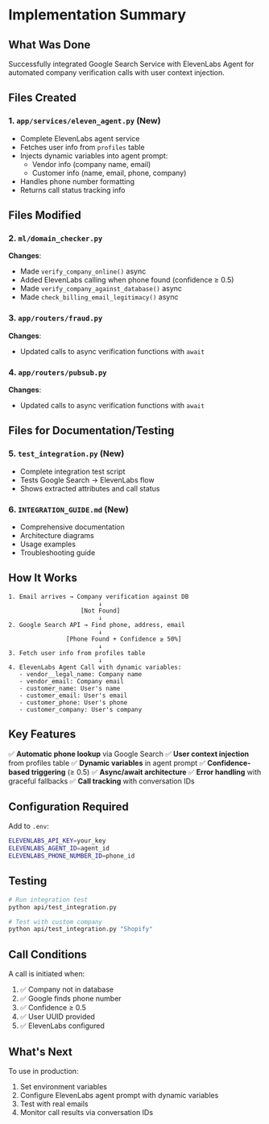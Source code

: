 # Implementation Summary

## What Was Done

Successfully integrated Google Search Service with ElevenLabs Agent for automated company verification calls with user context injection.

## Files Created

### 1. `app/services/eleven_agent.py` (New)
- Complete ElevenLabs agent service
- Fetches user info from `profiles` table
- Injects dynamic variables into agent prompt:
  - Vendor info (company name, email)
  - Customer info (name, email, phone, company)
- Handles phone number formatting
- Returns call status tracking info

## Files Modified

### 2. `ml/domain_checker.py`
**Changes**:
- Made `verify_company_online()` async
- Added ElevenLabs calling when phone found (confidence ≥ 0.5)
- Made `verify_company_against_database()` async
- Made `check_billing_email_legitimacy()` async

### 3. `app/routers/fraud.py`
**Changes**:
- Updated calls to async verification functions with `await`

### 4. `app/routers/pubsub.py`
**Changes**:
- Updated calls to async verification functions with `await`

## Files for Documentation/Testing

### 5. `test_integration.py` (New)
- Complete integration test script
- Tests Google Search → ElevenLabs flow
- Shows extracted attributes and call status

### 6. `INTEGRATION_GUIDE.md` (New)
- Comprehensive documentation
- Architecture diagrams
- Usage examples
- Troubleshooting guide

## How It Works

```
1. Email arrives → Company verification against DB
                         ↓
                    [Not Found]
                         ↓
2. Google Search API → Find phone, address, email
                         ↓
                [Phone Found + Confidence ≥ 50%]
                         ↓
3. Fetch user info from profiles table
                         ↓
4. ElevenLabs Agent Call with dynamic variables:
   - vendor__legal_name: Company name
   - vendor_email: Company email
   - customer_name: User's name
   - customer_email: User's email
   - customer_phone: User's phone
   - customer_company: User's company
```

## Key Features

✅ **Automatic phone lookup** via Google Search
✅ **User context injection** from profiles table
✅ **Dynamic variables** in agent prompt
✅ **Confidence-based triggering** (≥ 0.5)
✅ **Async/await architecture**
✅ **Error handling** with graceful fallbacks
✅ **Call tracking** with conversation IDs

## Configuration Required

Add to `.env`:
```bash
ELEVENLABS_API_KEY=your_key
ELEVENLABS_AGENT_ID=agent_id
ELEVENLABS_PHONE_NUMBER_ID=phone_id
```

## Testing

```bash
# Run integration test
python api/test_integration.py

# Test with custom company
python api/test_integration.py "Shopify"
```

## Call Conditions

A call is initiated when:
1. ✅ Company not in database
2. ✅ Google finds phone number
3. ✅ Confidence ≥ 0.5
4. ✅ User UUID provided
5. ✅ ElevenLabs configured

## What's Next

To use in production:
1. Set environment variables
2. Configure ElevenLabs agent prompt with dynamic variables
3. Test with real emails
4. Monitor call results via conversation IDs

